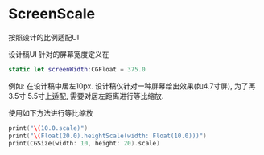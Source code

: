 # ScreenScale
按照设计的比例适配UI

设计稿UI 针对的屏幕宽度定义在
```swift
static let screenWidth:CGFloat = 375.0
```

例如:
在设计稿中居左10px. 设计稿仅针对一种屏幕给出效果(如4.7寸屏),
为了再3.5寸 5.5寸上适配, 需要对居左距离进行等比缩放.

使用如下方法进行等比缩放
```swift
print("\(10.0.scale)")
print("\(Float(20.0).heightScale(width: Float(10.0)))")
print(CGSize(width: 10, height: 20).scale)
```
